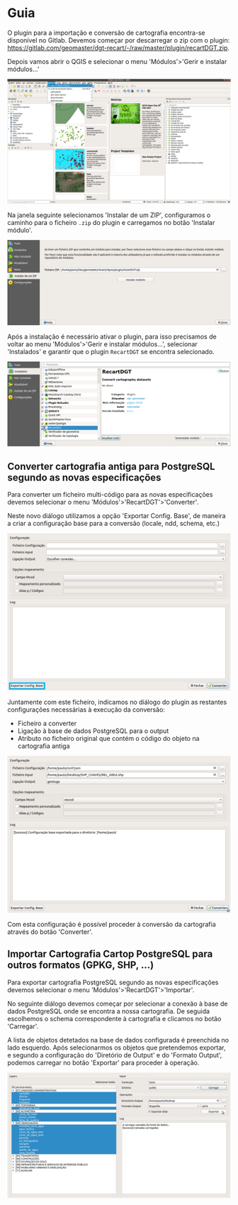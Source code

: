# Guia

O plugin para a importação e conversão de cartografia encontra-se disponível no Gitlab. Devemos começar por descarregar o zip com o plugin: https://gitlab.com/geomaster/dgt-recart/-/raw/master/plugin/recartDGT.zip.

Depois vamos abrir o QGIS e selecionar o menu 'Módulos'>'Gerir e instalar módulos...'

<div align="center">

![dgt-plg-inst1.png](./images/inst1.png)

</div>

Na janela seguinte selecionamos 'Instalar de um ZIP', configuramos o caminho para o ficheiro `.zip` do plugin e carregamos no botão 'Instalar módulo'.

<div align="center">

![dgt-plg-inst2.png](./images/inst2.png)

</div>

Após a instalação é necessário ativar o plugin, para isso precisamos de voltar ao menu 'Módulos'>'Gerir e instalar módulos...', selecionar 'Instalados' e garantir que o plugin `RecartDGT` se encontra selecionado.

<div align="center">

![dgt-plg-inst3.png](./images/inst3.png)

</div>

## Converter cartografia antiga para PostgreSQL segundo as novas especificações

Para converter um ficheiro multi-código para as novas especificações devemos selecionar o menu 'Módulos'>'RecartDGT'>'Converter'.

Neste novo diálogo utilizamos a opção 'Exportar Config. Base', de maneira a criar a configuração base para a conversão (locale, ndd, schema, etc.)

<div align="center">

![dgt-plg-inst3.png](./images/pluginC1.png)

</div>

Juntamente com este ficheiro, indicamos no diálogo do plugin as restantes configurações necessárias à execução da conversão:

* Ficheiro a converter
* Ligação à base de dados PostgreSQL para o output
* Atributo no ficheiro original que contém o código do objeto na cartografia antiga

<div align="center">

![dgt-plg-inst3.png](./images/pluginC2.png)

</div>

Com esta configuração é possível proceder à conversão da cartografia através do botão 'Converter'.

## Importar Cartografia Cartop PostgreSQL para outros formatos (GPKG, SHP, ...)

Para exportar cartografia PostgreSQL segundo as novas especificações devemos selecionar o menu 'Módulos'>'RecartDGT'>'Importar'.

No seguinte diálogo devemos começar por selecionar a conexão à base de dados PostgreSQL onde se encontra a nossa cartografia. De seguida escolhemos o schema correspondente à cartografia e clicamos no botão 'Carregar'.

A lista de objetos detetados na base de dados configurada é preenchida no lado esquerdo. Após selecionarmos os objetos que pretendemos exportar, e segundo a configuração do 'Diretório de Output' e do 'Formato Output', podemos carregar no botão 'Exportar' para proceder à operação.

<div align="center">

![dgt-plg-inst3.png](./images/pluginE1.png)

</div>
